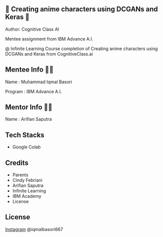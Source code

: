
## 🤖 Creating anime characters using DCGANs and Keras 🤖

Author: Cognitive Class AI

Mentee assignment from IBM Advance A.I. 

@ Infinite Learning Course completion of Creating anime characters using DCGANs and Keras from CognitiveClass.ai

## Mentee Info 👨‍🎓
Name : Muhammad Iqmal Basori

Program : IBM Advance A.I.

## Mentor Info 👨‍🏫
Name : Arifian Saputra
## Tech Stacks

- Google Colab

## Credits

- Parents
- Cindy Febriani
- Arifian Saputra
- Infinite Learning
- IBM Academy
- License


## License

[Instagram](https://www.instagram.com/iqmalbasori667/) @iqmalbasori667

